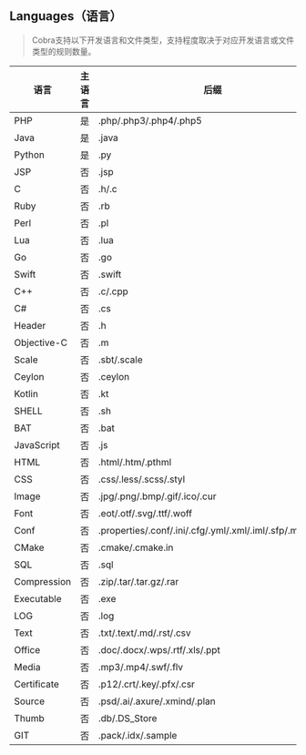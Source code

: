 ## Languages（语言）
> Cobra支持以下开发语言和文件类型，支持程度取决于对应开发语言或文件类型的规则数量。

|语言|主语言|后缀|
|---|---|---|
|PHP|是|.php/.php3/.php4/.php5|
|Java|是|.java|
|Python|是|.py|
|JSP|否|.jsp|
|C|否|.h/.c|
|Ruby|否|.rb|
|Perl|否|.pl|
|Lua|否|.lua|
|Go|否|.go|
|Swift|否|.swift|
|C++|否|.c/.cpp|
|C#|否|.cs|
|Header|否|.h|
|Objective-C|否|.m|
|Scale|否|.sbt/.scale|
|Ceylon|否|.ceylon|
|Kotlin|否|.kt|
|SHELL|否|.sh|
|BAT|否|.bat|
|JavaScript|否|.js|
|HTML|否|.html/.htm/.pthml|
|CSS|否|.css/.less/.scss/.styl|
|Image|否|.jpg/.png/.bmp/.gif/.ico/.cur|
|Font|否|.eot/.otf/.svg/.ttf/.woff|
|Conf|否|.properties/.conf/.ini/.cfg/.yml/.xml/.iml/.sfp/.manifest|
|CMake|否|.cmake/.cmake.in|
|SQL|否|.sql|
|Compression|否|.zip/.tar/.tar.gz/.rar|
|Executable|否|.exe|
|LOG|否|.log|
|Text|否|.txt/.text/.md/.rst/.csv|
|Office|否|.doc/.docx/.wps/.rtf/.xls/.ppt|
|Media|否|.mp3/.mp4/.swf/.flv|
|Certificate|否|.p12/.crt/.key/.pfx/.csr|
|Source|否|.psd/.ai/.axure/.xmind/.plan|
|Thumb|否|.db/.DS_Store|
|GIT|否|.pack/.idx/.sample|

